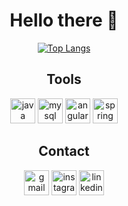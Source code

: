 <h1 align=center>Hello there 👋</h1>

<p align="center">
  <a href="https://github.com/vemattos">
    <img src="https://github-readme-stats.vercel.app/api/top-langs/?username=vemattos&layout=compact&theme=radical&langs_count=10&hide=html,css&cache_seconds=1800" alt="Top Langs">
  </a>
</p>

<h2 align=center>Tools</h2>
  <div align=center>
    <img src="https://cdn.jsdelivr.net/gh/devicons/devicon/icons/java/java-original.svg" alt="java" width="40" height="40"/>
    <img src="https://cdn.jsdelivr.net/gh/devicons/devicon/icons/mysql/mysql-original.svg" alt="mysql" width="40" height="40"/>
    <img src="https://cdn.jsdelivr.net/gh/devicons/devicon/icons/angularjs/angularjs-original.svg" alt="angular" width="40" height="40"/>
    <img src="https://cdn.jsdelivr.net/gh/devicons/devicon/icons/spring/spring-original.svg" alt="spring" width="40" height="40"/>
  </div>

<h2 align=center>Contact</h2>
  <div align=center>
    <a href="mailto:vinicius.emattos@gmail.com"><img src="https://cdn.jsdelivr.net/gh/devicons/devicon/icons/google/google-original.svg" alt="gmail" width="40" height="40"/></a>
    <a href="https://www.instagram.com/vinimattoss_"><img src="https://raw.githubusercontent.com/rahuldkjain/github-profile-readme-generator/master/src/images/icons/Social/instagram.svg" alt="instagram" width="40" height="40"/></a>
    <a href="https://www.linkedin.com/in/vin%C3%ADcius-mattos-919094305/"><img src="https://cdn.jsdelivr.net/gh/devicons/devicon/icons/linkedin/linkedin-original.svg" alt="linkedin" width="40" height="40"/></a>
  </div>

          
